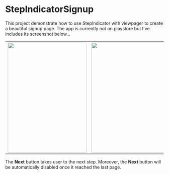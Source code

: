 # StepIndicatorSignup
This project demonstrate how to use StepIndicator with viewpager to create a beautiful signup page. The app is currently not on playstore but I've includes its screenshot below...

<table border="0"><tr><td>
<img height="350" width="250" src="https://firebasestorage.googleapis.com/v0/b/firesample-12a1e.appspot.com/o/githubimages%2Fdevice-2018-04-05-171351.png?alt=media&token=9adf2400-7df1-490c-85d0-563223768671"></img></td><td>
<img height="350" width="250" src="https://firebasestorage.googleapis.com/v0/b/firesample-12a1e.appspot.com/o/githubimages%2Fdevice-2018-04-05-171436.png?alt=media&token=dd29ce2d-cb99-4ee7-b180-91732c466656"></img></td><td>
<img height="350" width="250" src="https://firebasestorage.googleapis.com/v0/b/firesample-12a1e.appspot.com/o/githubimages%2Fdevice-2018-04-05-171458.png?alt=media&token=cfc8f19f-cf1c-4745-8c22-04c57dc53a19"></img></td></tr></table>

The <B>Next</b> button takes user to the next step. Moreover, the <b>Next</b> button will be automatically disabled once it reached the last page. <br/>

